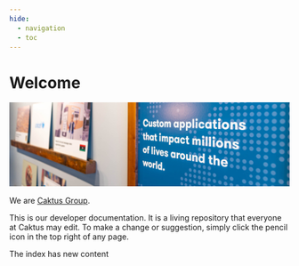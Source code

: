 ```yaml
---
hide:
  - navigation
  - toc
---
```


# Welcome

![Sharp Apps Now!](assets/images/DSC06509.jpg "We are Caktus Group")

We are [Caktus Group](https://www.caktusgroup.com/).

This is our developer documentation. It is a living repository that everyone at
Caktus may edit. To make a change or suggestion, simply click the pencil icon in
the top right of any page.

The index has new content
